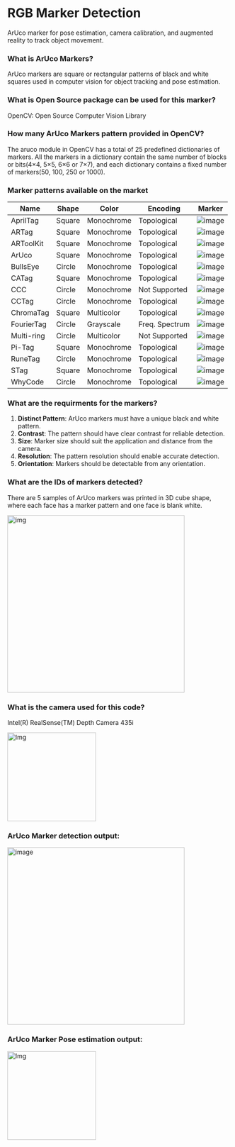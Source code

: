 # RGB Marker Detection
ArUco marker for pose estimation, camera calibration, and augmented reality to track object movement.

### What is ArUco Markers?
ArUco markers are square or rectangular patterns of black and white squares used in computer vision for object tracking and pose estimation.

### What is Open Source package can be used for this marker?
OpenCV: Open Source Computer Vision Library 
### How many ArUco Markers pattern provided in OpenCV?
The aruco module in OpenCV has a total of 25 predefined dictionaries of markers. 
All the markers in a dictionary contain the same number of blocks or bits(4×4, 5×5, 6×6 or 7×7), and each dictionary contains a fixed number of markers(50, 100, 250 or 1000).

### Marker patterns available on the market

| Name      | Shape   | Color      | Encoding      | Marker                                                                                                    |
|-----------|---------|------------|---------------|-----------------------------------------------------------------------------------------------------------|
| AprilTag  | Square  | Monochrome | Topological   | ![image](https://github.com/Arwa-Fawzy/AruCoVision/assets/101527083/2a576aa2-fb1e-48e9-ae85-2be51e104a28) | 
| ARTag     | Square  | Monochrome | Topological   | ![image](https://github.com/Arwa-Fawzy/AruCoVision/assets/101527083/7a753a51-4c3c-4375-9366-97f885298cdd) | 
| ARToolKit | Square  | Monochrome | Topological   | ![image](https://github.com/Arwa-Fawzy/AruCoVision/assets/101527083/ebe39f1b-4230-4ab7-86da-55bfbb7f32f8) | 
| ArUco     | Square  | Monochrome | Topological   | ![image](https://github.com/Arwa-Fawzy/AruCoVision/assets/101527083/776deb7d-a9be-4af5-b33b-5f8bb5211d83) | 
| BullsEye  | Circle  | Monochrome | Topological   | ![image](https://github.com/Arwa-Fawzy/AruCoVision/assets/101527083/98b9a514-a909-44ef-b881-4258c7c5734a) | 
| CATag     | Square  | Monochrome | Topological   | ![image](https://github.com/Arwa-Fawzy/AruCoVision/assets/101527083/6421dc40-1b36-4a90-8b2f-2d1794e7a904) | 
| CCC       | Circle  | Monochrome | Not Supported | ![image](https://github.com/Arwa-Fawzy/AruCoVision/assets/101527083/ea6e29ef-d433-4e9a-8a0e-ceaaebd61d46) |
| CCTag     | Circle  | Monochrome | Topological   | ![image](https://github.com/Arwa-Fawzy/AruCoVision/assets/101527083/3530e90c-8d63-4b6b-8018-017c69b3a6e4) | 
| ChromaTag | Square  | Multicolor | Topological   | ![image](https://github.com/Arwa-Fawzy/AruCoVision/assets/101527083/560e0147-9adb-4b7c-8ab4-6c8b58c255a4) | 
| FourierTag| Circle  | Grayscale  | Freq. Spectrum| ![image](https://github.com/Arwa-Fawzy/AruCoVision/assets/101527083/de0f5c9c-925a-4fca-9c2c-0c3932c95677) | 
| Multi-ring| Circle  | Multicolor | Not Supported | ![image](https://github.com/Arwa-Fawzy/AruCoVision/assets/101527083/f610b9e6-abfb-49da-ab1e-411bb1149a5d) | 
| Pi-Tag    | Square  | Monochrome | Topological   | ![image](https://github.com/Arwa-Fawzy/AruCoVision/assets/101527083/e48d2d86-4639-44dc-a53e-bcf57fab1435) |
| RuneTag   | Circle  | Monochrome | Topological   | ![image](https://github.com/Arwa-Fawzy/AruCoVision/assets/101527083/5f0537d1-5a94-4978-9632-d09bd13ebb55) |
| STag      | Square  | Monochrome | Topological   | ![image](https://github.com/Arwa-Fawzy/AruCoVision/assets/101527083/db0fce55-62cd-492e-bb3b-79334ffcc5c8) |
| WhyCode   | Circle  | Monochrome | Topological   | ![image](https://github.com/Arwa-Fawzy/AruCoVision/assets/101527083/18f0576f-9459-4fb2-ba4b-140ff52676ca) | 

### What are the requirments for the markers?

1. **Distinct Pattern**: ArUco markers must have a unique black and white pattern.
2. **Contrast**: The pattern should have clear contrast for reliable detection.
3. **Size**: Marker size should suit the application and distance from the camera.
4. **Resolution**: The pattern resolution should enable accurate detection.
5. **Orientation**: Markers should be detectable from any orientation.

### What are the IDs of markers detected? 
There are 5 samples of ArUco markers was printed in 3D cube shape, where each face has a marker pattern and one face is blank white. 

<img src="https://github.com/Arwa-Fawzy/AruCoVision/assets/101527083/01de48d7-d724-49cb-9e40-74a03832c07c" alt="img" width="400">

### What is the camera used for this code? 
Intel(R) RealSense(TM) Depth Camera 435i

<img src="https://github.com/Arwa-Fawzy/AruCoVision/assets/101527083/ae5feb8e-a463-4ae6-9474-654d97657a61" alt="Img" width="200">

### ArUco Marker detection output:

<img src="https://github.com/Arwa-Fawzy/AruCoVision/assets/101527083/f32739e3-0e60-4e60-a1e2-fd511242e632" alt="image" width="400">

### ArUco Marker Pose estimation output:

<img src="https://github.com/Arwa-Fawzy/RGB-Marker-Detection/assets/101527083/e474ff01-df5b-4269-bae9-7b83e4536ed9" alt="Img" width="200">




